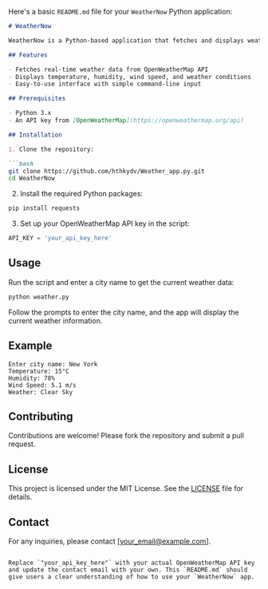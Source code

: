 Here's a basic `README.md` file for your `WeatherNow` Python application:

```markdown
# WeatherNow

WeatherNow is a Python-based application that fetches and displays weather data using the OpenWeatherMap API. This app provides current weather information for a specified location.

## Features

- Fetches real-time weather data from OpenWeatherMap API
- Displays temperature, humidity, wind speed, and weather conditions
- Easy-to-use interface with simple command-line input

## Prerequisites

- Python 3.x
- An API key from [OpenWeatherMap](https://openweathermap.org/api)

## Installation

1. Clone the repository:

```bash
git clone https://github.com/hthkydv/Weather_app.py.git
cd WeatherNow
```

2. Install the required Python packages:

```bash
pip install requests
```

3. Set up your OpenWeatherMap API key in the script:

```python
API_KEY = 'your_api_key_here'
```

## Usage

Run the script and enter a city name to get the current weather data:

```bash
python weather.py
```

Follow the prompts to enter the city name, and the app will display the current weather information.

## Example

```
Enter city name: New York
Temperature: 15°C
Humidity: 78%
Wind Speed: 5.1 m/s
Weather: Clear Sky
```

## Contributing

Contributions are welcome! Please fork the repository and submit a pull request.

## License

This project is licensed under the MIT License. See the [LICENSE](LICENSE) file for details.

## Contact

For any inquiries, please contact [your_email@example.com].
```

Replace `"your_api_key_here"` with your actual OpenWeatherMap API key and update the contact email with your own. This `README.md` should give users a clear understanding of how to use your `WeatherNow` app.
